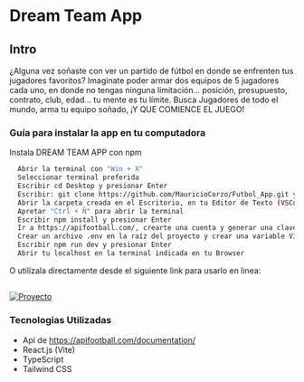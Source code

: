 # Dream Team App

## Intro

¿Alguna vez soñaste con ver un partido de fútbol en donde se enfrenten tus jugadores favoritos? Imaginate poder armar dos equipos de 5 jugadores cada uno, en donde no tengas ninguna limitación... posición, presupuesto, contrato, club, edad... tu mente es tu límite. Busca Jugadores de todo el mundo, arma tu equipo soñado, ¡Y QUE COMIENCE EL JUEGO!

### Guía para instalar la app en tu computadora

Instala DREAM TEAM APP con npm

```bash
  Abrir la terminal con "Win + X"
  Seleccionar terminal preferida
  Escribir cd Desktop y presionar Enter
  Escribir: git clone https://github.com/MauricioCorzo/Futbol_App.git y presionar Enter
  Abrir la carpeta creada en el Escritorio, en tu Editor de Texto (VSCode , Sublime, etc)
  Apretar "Ctrl + Ñ" para abrir la terminal
  Escribir npm install y presionar Enter
  Ir a https://apifootball.com/, crearte una cuenta y generar una clave Api Key para utilizarla en el proyecto
  Crear un archivo .env en la raíz del proyecto y crear una variable VITE_API_KEY con tu Api key generada. Ejemplo: VITE_API_KEY=TU_API_KEY
  Escribir npm run dev y presionar Enter
  Abrir tu localhost en la terminal indicada en tu Browser
```

O utilízala directamente desde el siguiente link para usarlo en linea:

##

[![Proyecto](https://img.shields.io/badge/DREAM_TEAM_APP-000?style=for-the-badge&logo=ko-fi&logoColor=white)](https://thunderous-caramel-53e757.netlify.app/)

### Tecnologias Utilizadas

-   Api de https://apifootball.com/documentation/
-   React.js (Vite)
-   TypeScript
-   Tailwind CSS
